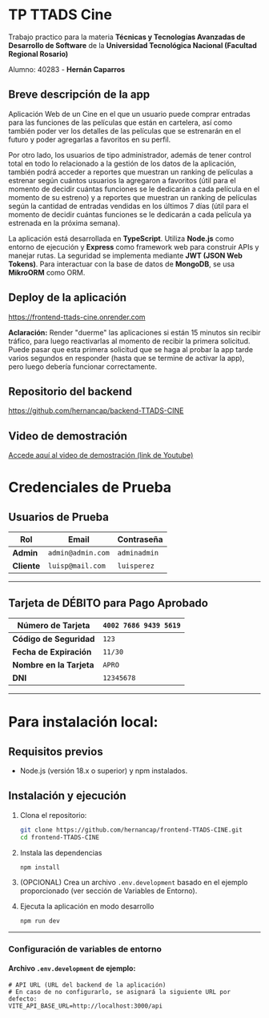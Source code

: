# TP TTADS Cine
Trabajo practico para la materia **Técnicas y Tecnologías Avanzadas de Desarrollo de Software** de la **Universidad Tecnológica Nacional (Facultad Regional Rosario)**

Alumno: 40283 - **Hernán Caparros**

## Breve descripción de la app
Aplicación Web de un Cine en el que un usuario puede comprar entradas para las funciones de las películas que están en cartelera, así como también poder ver los detalles de las películas que se estrenarán en el futuro y poder agregarlas a favoritos en su perfil.

Por otro lado, los usuarios de tipo administrador, además de tener control total en todo lo relacionado a la gestión de los datos de la aplicación, también podrá acceder a reportes que muestran un ranking de películas a estrenar según cuántos usuarios la agregaron a favoritos (útil para el momento de decidir cuántas funciones se le dedicarán a cada película en el momento de su estreno) y a reportes que muestran un ranking de películas según la cantidad de entradas vendidas en los últimos 7 días (útil para el momento de decidir cuántas funciones se le dedicarán a cada película ya estrenada en la próxima semana).

La aplicación está desarrollada en **TypeScript**. Utiliza **Node.js** como entorno de ejecución y **Express** como framework web para construir APIs y manejar rutas. La seguridad se implementa mediante **JWT (JSON Web Tokens)**. Para interactuar con la base de datos de **MongoDB**, se usa **MikroORM** como ORM.

## Deploy de la aplicación
https://frontend-ttads-cine.onrender.com

**Aclaración:** Render "duerme" las aplicaciones si están 15 minutos sin recibir tráfico, para luego reactivarlas al momento de recibir la primera solicitud. Puede pasar que esta primera solicitud que se haga al probar la app tarde varios segundos en responder (hasta que se termine de activar la app), pero luego debería funcionar correctamente.

## Repositorio del backend
https://github.com/hernancap/backend-TTADS-CINE

## Video de demostración
[Accede aquí al video de demostración (link de Youtube)](https://www.youtube.com/watch?v=T9uRGmsGdhM)

# Credenciales de Prueba

## Usuarios de Prueba

| Rol           | Email       | Contraseña  |
|--------------|----------------------|-------------|
| **Admin** | `admin@admin.com`               | `adminadmin`  |
| **Cliente**      | `luisp@mail.com`               | `luisperez`  |

---

## Tarjeta de DÉBITO para Pago Aprobado

| **Número de Tarjeta** | `4002 7686 9439 5619` |
|-------------------------|----------------------|
| **Código de Seguridad** | `123` |
| **Fecha de Expiración** | `11/30` |
| **Nombre en la Tarjeta** | `APRO` |
| **DNI** | `12345678` |

---

# Para instalación local:

## Requisitos previos
- Node.js (versión 18.x o superior) y npm instalados.

## Instalación y ejecución
1. Clona el repositorio:
   ```bash
   git clone https://github.com/hernancap/frontend-TTADS-CINE.git
   cd frontend-TTADS-CINE
   ```
2. Instala las dependencias
    ```bash
    npm install
    ```
3. (OPCIONAL) Crea un archivo `.env.development` basado en el ejemplo proporcionado (ver sección de Variables de Entorno). 

4. Ejecuta la aplicación en modo desarrollo
    ```bash
    npm run dev
    ```
---

### **Configuración de variables de entorno**
#### **Archivo `.env.development` de ejemplo:** 
```env
# API URL (URL del backend de la aplicación)
# En caso de no configurarlo, se asignará la siguiente URL por defecto:
VITE_API_BASE_URL=http://localhost:3000/api
```

